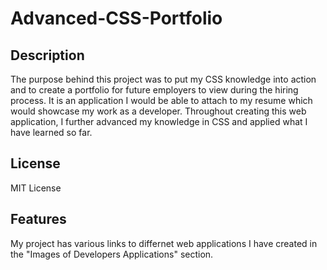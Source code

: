 # Advanced-CSS-Portfolio

## Description

The purpose behind this project was to put my CSS knowledge into action and to create a portfolio for future employers to view during the hiring process. It is an application I would be able to attach to my resume which would showcase my work as a developer. Throughout creating this web application, I further advanced my knowledge in CSS and applied what I have learned so far.

## License

MIT License

## Features

My project has various links to differnet web applications I have created in the "Images of Developers Applications" section. 
